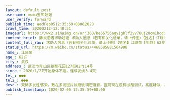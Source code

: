 ```yaml
---
layout: default_post
username: muma宝贝妞妞
user_verify: forward
publish_time: WedFeb0512:35:59+08002020
crawl_time: 20200212-12:40:51
imageurl: https://wx2.sinaimg.cn/orj360/be66756agy1gblf2vv76uj20om1hcdih.jpg,https://wx1.sinaimg.cn/orj360/be66756agy1gblf2wxn49j20om1hcwgg.jpg
content_brief: 肺炎患者求助超话 求助人信息（若有相关化验单，请上传图）【姓名】江晓荣【年龄】62岁【所在城市】武汉【所在小区、社区】武汉市青山区钢都花园127街82门14号【患病时间】2020/1/27开始身体不适，连续发烧3-4天【联系方式】●●●【其他紧急联系人】●●●【病情描述】 双肺多 ...全文
content_full_raw: 求助人信息（若有相关化验单，请上传图）【姓名】江晓荣【年龄】62岁【所在城市】武汉【所在小区、社区】武汉市青山区钢都花园127街82门14号【患病时间】2020/1/27开始身体不适，连续发烧3-4天【联系方式】●●●【其他紧急联系人】●●●【病情描述】双肺多发性感染，散在多发斑片状磨玻璃密度影，医院现在没有核酸测试，高度疑似，基本确诊了，求助急需住院，家里儿子老公相继出现症状，今天到医院去检查，一家三口都不知道该怎么办！！！急求住院！！社区反馈病人太多太多，住不进去！！@人民日报@央视新闻@国务院请求大家帮忙转发！！武汉
status_url: https://m.weibo.cn/status/4468585881564998
name_: 江晓荣
age_: 62岁
city_: 武汉
address_: 武汉市青山区钢都花园127街82门14号
since_: 2020/1/27开始身体不适，连续发烧3-4天
tel_: ●●●
tel2_: ●●●
desc_: 双肺多发性感染，散在多发斑片状磨玻璃密度影，医院现在没有核酸测试，高度疑似，基本确诊了，求助急需住院，家里儿子老公相继出现症状，今天到医院去检查，一家三口都不知道该怎么办！！！急求住院！！社区反馈病人太多太多，住不进去！！@人民日报@央视新闻@国务院请求大家帮忙转发！！武汉
publish_timestamp: 2020-02-05 12:35:59+08:00
---
```

